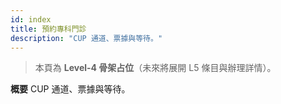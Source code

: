 ```yaml
---
id: index
title: 預約專科門診
description: "CUP 通道、票據與等待。"
---
```


> 本頁為 **Level-4 骨架占位**（未來將展開 L5 條目與辦理詳情）。

**概要**
CUP 通道、票據與等待。

